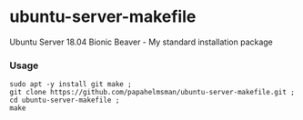 # ubuntu-server-makefile

Ubuntu Server 18.04 Bionic Beaver - My standard installation package

### Usage

~~~~
sudo apt -y install git make ; 
git clone https://github.com/papahelmsman/ubuntu-server-makefile.git ; 
cd ubuntu-server-makefile ; 
make
~~~~